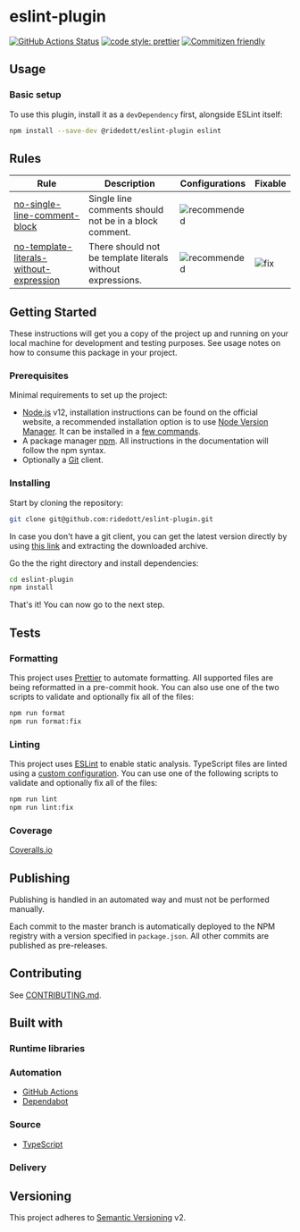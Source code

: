 # eslint-plugin

[![GitHub Actions Status](https://github.com/ridedott/eslint-plugin/workflows/Continuous%20Integration/badge.svg?branch=master)](https://github.com/ridedott/eslint-plugin/actions)
[![code style: prettier](https://img.shields.io/badge/code_style-prettier-ff69b4.svg)](https://github.com/prettier/prettier)
[![Commitizen friendly](https://img.shields.io/badge/commitizen-friendly-brightgreen.svg)](http://commitizen.github.io/cz-cli/)

<!-- Short and clear description of the package -->

## Usage

### Basic setup

To use this plugin, install it as a `devDependency` first, alongside ESLint
itself:

```bash
npm install --save-dev @ridedott/eslint-plugin eslint
```

## Rules

| Rule                                        | Description                                                | Configurations   | Fixable  |
| ------------------------------------------- | ---------------------------------------------------------- | ---------------- | -------- |
| [no-single-line-comment-block][]            | Single line comments should not be in a block comment.     | ![recommended][] |          |
| [no-template-literals-without-expression][] | There should not be template literals without expressions. | ![recommended][] | ![fix][] |

## Getting Started

These instructions will get you a copy of the project up and running on your
local machine for development and testing purposes. See usage notes on how to
consume this package in your project.

<!-- Instructions -->

### Prerequisites

Minimal requirements to set up the project:

- [Node.js](https://nodejs.org/en) v12, installation instructions can be found
  on the official website, a recommended installation option is to use
  [Node Version Manager](https://github.com/creationix/nvm#readme). It can be
  installed in a
  [few commands](https://nodejs.org/en/download/package-manager/#nvm).
- A package manager [npm](https://www.npmjs.com). All instructions in the
  documentation will follow the npm syntax.
- Optionally a [Git](https://git-scm.com) client.

### Installing

Start by cloning the repository:

```bash
git clone git@github.com:ridedott/eslint-plugin.git
```

In case you don't have a git client, you can get the latest version directly by
using [this link](https://github.com/ridedott/eslint-plugin/archive/master.zip)
and extracting the downloaded archive.

Go the the right directory and install dependencies:

```bash
cd eslint-plugin
npm install
```

That's it! You can now go to the next step.

## Tests

### Formatting

This project uses [Prettier](https://prettier.io) to automate formatting. All
supported files are being reformatted in a pre-commit hook. You can also use one
of the two scripts to validate and optionally fix all of the files:

```bash
npm run format
npm run format:fix
```

### Linting

This project uses [ESLint](https://eslint.org) to enable static analysis.
TypeScript files are linted using a [custom configuration](./.eslintrc). You can
use one of the following scripts to validate and optionally fix all of the
files:

```bash
npm run lint
npm run lint:fix
```

### Coverage

[Coveralls.io](https://coveralls.io)

## Publishing

Publishing is handled in an automated way and must not be performed manually.

Each commit to the master branch is automatically deployed to the NPM registry
with a version specified in `package.json`. All other commits are published as
pre-releases.

## Contributing

See [CONTRIBUTING.md](./CONTRIBUTING.md).

## Built with

### Runtime libraries

### Automation

- [GitHub Actions](https://github.com/features/actions)
- [Dependabot](https://dependabot.com/)

### Source

- [TypeScript](https://www.typescriptlang.org)

### Delivery

## Versioning

This project adheres to [Semantic Versioning](http://semver.org) v2.

[no-single-line-comment-block]:
  documentation/rules/no-single-line-comment-block.md
[no-template-literals-without-expression]:
  documentation/rules/no-template-literals-without-expression.md
[recommended]: https://img.shields.io/badge/-recommended-blueviolet.svg
[fix]: https://img.shields.io/badge/-fix-yellow.svg
